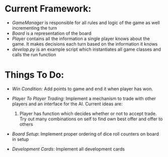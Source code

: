 # Current Framework:


- _GameManager_ is responsible for all rules and logic of the game as well incrementing the turn
- _Board_ is a representation of the board
- _Player_ contains all the information a single player knows about the game. It makes decisions each turn based on the information it knows
- _develop.py_ is an example script which instantiates all game classes and calls the run function

# Things To Do:
- _Win Condition:_ Add points to game and end it when player has won.

- _Player To Player Trading:_ Implement a mechanism to trade with other players and an interface for the AI. Current ideas are: 
    1) Player has function which decides whether or not to accept trade. Try out many combinations on self to find own best offer and offer to others
    
- _Board Setup_: Implement proper ordering of dice roll counters on board in setup

- _Development Cards_: Implement all development cards    